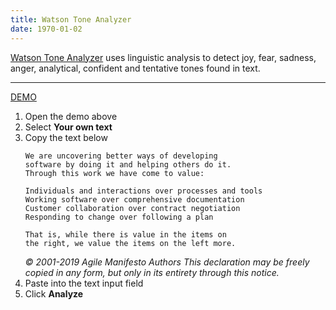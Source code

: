 ```yaml
---
title: Watson Tone Analyzer
date: 1970-01-02
---
```

[Watson Tone Analyzer](https://www.ibm.com/watson/services/tone-analyzer/) uses linguistic analysis to detect joy, fear, sadness, anger, analytical, confident and tentative tones found in text. 

---

[DEMO](https://tone-analyzer-demo.ng.bluemix.net/)

1. Open the demo above
1. Select **Your own text**
1. Copy the text below
    ``` 
    We are uncovering better ways of developing
    software by doing it and helping others do it.
    Through this work we have come to value:

    Individuals and interactions over processes and tools
    Working software over comprehensive documentation
    Customer collaboration over contract negotiation
    Responding to change over following a plan

    That is, while there is value in the items on
    the right, we value the items on the left more.
    ```
    <cite>© 2001-2019 Agile Manifesto Authors
    This declaration may be freely copied in any form, but only in its entirety through this notice.</cite>
1. Paste into the text input field 
1. Click **Analyze**